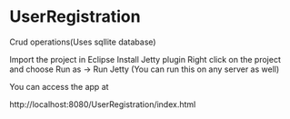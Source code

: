 # UserRegistration
Crud operations(Uses sqllite database)

Import the project in Eclipse
Install Jetty plugin
Right click on the project and choose Run as -> Run Jetty (You can run this on any server as well)

You can access the app at

http://localhost:8080/UserRegistration/index.html
